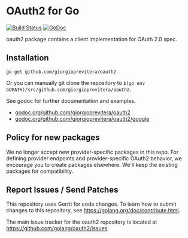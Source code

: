 # OAuth2 for Go

[![Build Status](https://travis-ci.org/golang/oauth2.svg?branch=master)](https://travis-ci.org/golang/oauth2)
[![GoDoc](https://godoc.org/github.com/giorgioprevitera/oauth2?status.svg)](https://godoc.org/github.com/giorgioprevitera/oauth2)

oauth2 package contains a client implementation for OAuth 2.0 spec.

## Installation

~~~~
go get github.com/giorgioprevitera/oauth2
~~~~

Or you can manually git clone the repository to
`$(go env GOPATH)/src/github.com/giorgioprevitera/oauth2`.

See godoc for further documentation and examples.

* [godoc.org/github.com/giorgioprevitera/oauth2](http://godoc.org/github.com/giorgioprevitera/oauth2)
* [godoc.org/github.com/giorgioprevitera/oauth2/google](http://godoc.org/github.com/giorgioprevitera/oauth2/google)

## Policy for new packages

We no longer accept new provider-specific packages in this repo. For
defining provider endpoints and provider-specific OAuth2 behavior, we
encourage you to create packages elsewhere. We'll keep the existing
packages for compatibility.

## Report Issues / Send Patches

This repository uses Gerrit for code changes. To learn how to submit changes to
this repository, see https://golang.org/doc/contribute.html.

The main issue tracker for the oauth2 repository is located at
https://github.com/golang/oauth2/issues.
